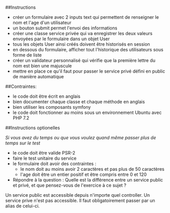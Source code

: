##Instructions
- créer un formulaire avec 2 inputs text qui permettent de renseigner le nom et l'age d'un utilisateur
- un bouton submit permet l'envoi des informations
- créer une classe service privée qui va enregistrer les deux valeurs envoyées par le formulaire dans un objet User
- tous les objets User ainsi créés doivent être historisés en session
- en dessous du formulaire, afficher tout l'historique des utilisateurs sous forme de liste
- créer un validateur personnalisé qui vérifie que la première lettre du nom est bien une majuscule
- mettre en place ce qu'il faut pour passer le service privé défini en public de manière automatique

##Contraintes:
- le code doit être écrit en anglais
- bien documenter chaque classe et chaque méthode en anglais
- bien utiliser les composants symfony
- le code doit fonctionner au moins sous un environnement Ubuntu avec PHP 7.2

##Instructions optionelles 

*Si vous avez du temps ou que vous voulez quand même passer plus de temps sur le test*

- le code doit être valide PSR-2
- faire le test unitaire du service
- le formulaire doit avoir des contraintes :
    * le nom doit au moins avoir 2 caractères et pas plus de 50 caractères
    * l'age doit être un entier positif et être compris entre 0 et 120
- Répondre à la question : Quelle est la différence entre un service public et privé, et que pensez-vous de 
l'exercice à ce sujet ?

Un service public est accessible depuis n'importe quel controller.
Un service prive n'est pas accessible. Il faut obligatoirement passer par un alias de celui-ci. 
